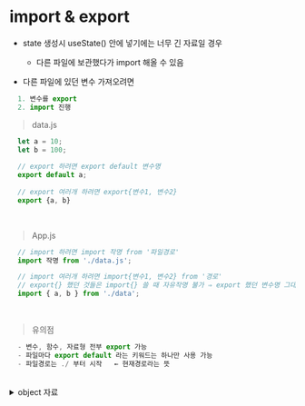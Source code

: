 # import & export
- state 생성시 useState() 안에 넣기에는 너무 긴 자료일 경우
  - 다른 파일에 보관했다가 import 해올 수 있음
 
- 다른 파일에 있던 변수 가져오려면
```javascript
  1. 변수를 export
  2. import 진행
```

> data.js
```javascript
  let a = 10;
  let b = 100;
  
  // export 하려면 export default 변수명
  export default a;
  
  // export 여러개 하려면 export{변수1, 변수2}
  export {a, b}
```

<br>

> App.js
```javascript
  // import 하려면 import 작명 from '파일경로'
  import 작명 from './data.js'; 

  // import 여러개 하려면 import{변수1, 변수2} from '경로'
  // export{} 했던 것들은 import{} 쓸 때 자유작명 불가 ⇒ export 했던 변수명 그대로 사용
  import { a, b } from './data'; 
```

<br>

> 유의점
```javascript
  - 변수, 함수, 자료형 전부 export 가능
  - 파일마다 export default 라는 키워드는 하나만 사용 가능
  - 파일경로는 ./ 부터 시작   ← 현재경로라는 뜻
```

<br>

<details>
  <summary>object 자료</summary>

<br>

> 여러가지 문자나 숫자를 한 변수에 보관하고 싶을 때 사용
```javascript
  let user = {'kim', 20}
```
- user라는 변수에 'kim'과 20 둘 다 저장 가능

> object 자료는 자료들 왼쪽에 이름 붙여야 함
```javascript
  let user = {name : 'kim', age : 20}
```
- 자유롭게 'kim'과 20의 별명을 작성하면 됨
- array와 다르게 별명 붙여서 저장할 수 있는게 장점

</details>

<br>




